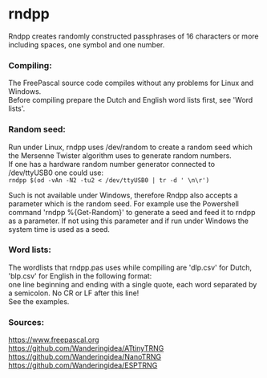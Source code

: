 # rndpp
Rndpp creates randomly constructed passphrases of 16 characters or more including spaces, one symbol and one number.

### Compiling:
The FreePascal source code compiles without any problems for Linux and Windows.<br>
Before compiling prepare the Dutch and English word lists first, see 'Word lists'.

### Random seed:
Run under Linux, rndpp uses /dev/random to create a random seed which the Mersenne Twister algorithm uses to
generate random numbers.<br>
If one has a hardware random number generator connected to /dev/ttyUSB0 one could use:<br>
`rndpp $(od -vAn -N2 -tu2 < /dev/ttyUSB0 | tr -d ' \n\r')`<br>

Such is not available under Windows, therefore Rndpp also accepts a parameter which is the random seed.
For example use the Powershell command 'rndpp %{Get-Random}' to generate a seed and feed it to rndpp as a parameter. If not using this parameter and if run under Windows the system time is used as a seed.

### Word lists:
The wordlists that rndpp.pas uses while compiling are 'dlp.csv' for Dutch, 'blp.csv' for English in the following format:<br>
one line beginning and ending with a single quote, each word separated by a semicolon. No CR or LF after this line!<br>
See the examples.

### Sources:
https://www.freepascal.org<br>
https://github.com/Wanderingidea/ATtinyTRNG<br>
https://github.com/Wanderingidea/NanoTRNG<br>
https://github.com/Wanderingidea/ESPTRNG
